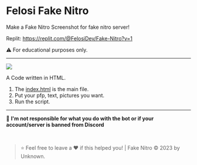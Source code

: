 # Felosi Fake Nitro
Make a Fake Nitro Screenshot for fake nitro server!

Replit: https://replit.com/@FelosiDev/Fake-Nitro?v=1

⚠️ For educational purposes only.


----

![](https://share.creavite.co/6wgZPd1PCI8KeULF.gif)

A Code written in HTML.

1. The [index.html](https://replit.com/@FelosiDev/Fake-Nitro#index.html) is the main file.
2. Put your pfp, text, pictures you want.
3. Run the script.

----

🔰 **I'm not responsible for what you do with the bot or if your account/server is banned from Discord**

</br>

> ⭐ Feel free to leave a ❤️ if this helped you! | Fake Nitro © 2023 by Unknown.

